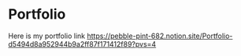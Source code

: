 # Portfolio
Here is my portfolio link
https://pebble-pint-682.notion.site/Portfolio-d5494d8a952944b9a2ff87f171412f89?pvs=4
